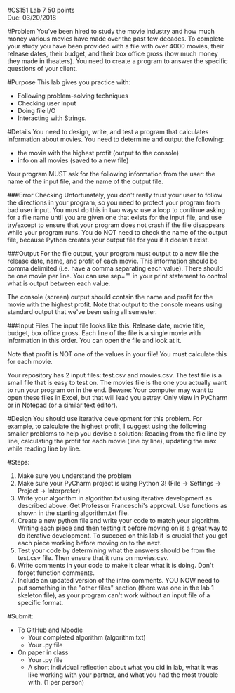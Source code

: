 #CS151 Lab 7
50 points	 
Due: 03/20/2018
	
#Problem
You've been hired to study the movie industry and how much money various movies have made over the past few decades. To complete your study you have been provided with a file with over 4000 movies, their release dates, their budget, and their box office gross (how much money they made in theaters). You need to create a program to answer the specific questions of your client.

#Purpose
This lab gives you practice with: 
* Following problem-solving techniques
* Checking user input
* Doing file I/O
* Interacting with Strings.

#Details
You need to design, write, and test a program that calculates information about movies. You need to determine and output the following: 
* the movie with the highest profit (output to the console)
* info on all movies (saved to a new file)

Your program MUST ask for the following information from the user: the name of the input file, and the name of the output file.

###Error Checking
Unfortunately, you don't really trust your user to follow the directions in your program, so you need to protect your program
from bad user input.  You must do this in two ways: use a loop to continue asking for a file name until you are given one that
exists for the input file, and use try/except to ensure that your program does not crash if the file disappears while your program runs.
You do NOT need to check the name of the output file, because Python creates your output file for you if it doesn't exist.

###Output
For the file output, your program must output to a new file the release date, name, and profit of each movie. This information should be comma delimited (i.e. have a comma separating each value). There should be one movie per line. You can use sep="" in your print statement to control what is output between each value.

The console (screen) output should contain the name and profit for the movie with the highest profit.
Note that output to the console means using standard output that we've been using all semester.

###Input Files
The input file looks like this: Release date, movie title, budget, box office gross.
Each line of the file is a single movie with information in this order. You can open the file and look at it.

Note that profit is NOT one of the values in your file! You must calculate this for each movie.

Your repository has 2 input files: test.csv and movies.csv.
The test file is a small file that is easy to test on. 
The movies file is the one you actually want to run your program on in the end. 
Beware: Your computer may want to open these files in Excel, but that will lead you astray. Only view in PyCharm or in Notepad (or a similar text editor).

#Design
You should use iterative development for this problem. For example, to calculate the highest profit, I suggest using the following smaller problems to help you devise a solution: Reading from the file line by line, calculating the profit for each movie (line by line), updating the max while reading line by line.

#Steps:
1. Make sure you understand the problem
2. Make sure your PyCharm project is using Python 3! (File -> Settings -> Project -> Interpreter)
3. Write your algorithm in algorithm.txt using iterative development as described above. Get Professor Franceschi's approval. Use functions as shown in the starting algorithm.txt file.
4. Create a new python file and write your code to match your algorithm. Writing each piece and then testing it before moving on is a great way to do iterative development. To succeed on this lab it is crucial that you get each piece working before moving on to the next.
5. Test your code by determining what the answers should be from the test.csv file. Then ensure that it runs on movies.csv.
6. Write comments in your code to make it clear what it is doing. Don't forget function comments.
7. Include an updated version of the intro comments. YOU NOW need to put something in the "other files" section (there was one in the lab 1 skeleton file), as your program can't work without an input file of a specific format.

#Submit:
* To GitHub and Moodle
  * Your completed algorithm (algorithm.txt)
  * Your .py file 
* On paper in class
  * Your .py file 
  * A short individual reflection about what you did in lab, what it was like working with your partner, and what you had the most trouble with. (1 per person)
